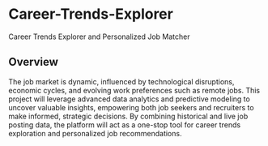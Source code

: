 # Career-Trends-Explorer
Career Trends Explorer and Personalized Job Matcher

## **Overview**

The job market is dynamic, influenced by technological disruptions, economic cycles, and evolving
work preferences such as remote jobs. This project will leverage advanced data analytics and
predictive modeling to uncover valuable insights, empowering both job seekers and recruiters to
make informed, strategic decisions. By combining historical and live job posting data, the platform
will act as a one-stop tool for career trends exploration and personalized job recommendations.
